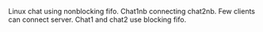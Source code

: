 Linux chat using nonblocking fifo. Chat1nb connecting chat2nb. Few clients can connect server.
Chat1 and chat2 use blocking fifo.

